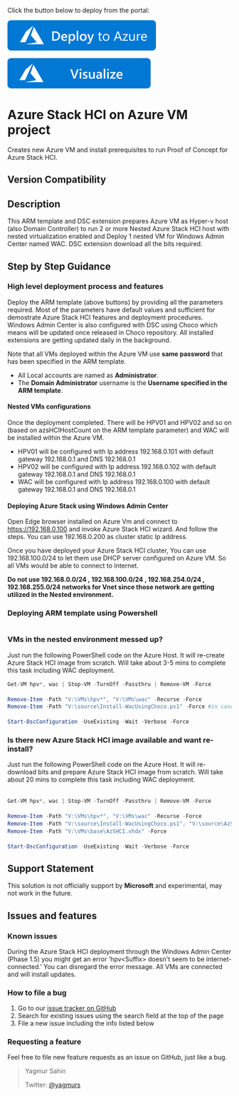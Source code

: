 Click the button below to deploy from the portal:

[![Deploy To Azure](https://raw.githubusercontent.com/Azure/azure-quickstart-templates/master/1-CONTRIBUTION-GUIDE/images/deploytoazure.svg?sanitize=true)](https://portal.azure.com/#create/Microsoft.Template/uri/https%3A%2F%2Fraw.githubusercontent.com%2Fyagmurs%2FAzureStackHCIonAzure%2Fmaster%2Fazuredeploy.json)

[![Visualize](https://raw.githubusercontent.com/Azure/azure-quickstart-templates/master/1-CONTRIBUTION-GUIDE/images/visualizebutton.svg?sanitize=true)](http://armviz.io/#/?load=https%3A%2F%2Fraw.githubusercontent.com%2Fyagmurs%2FAzureStackHCIonAzure%2Fmaster%2Fazuredeploy.json)

# Azure Stack HCI on Azure VM project

Creates new Azure VM and install prerequisites to run Proof of Concept for Azure Stack HCI.

## Version Compatibility

## Description

This ARM template and DSC extension prepares Azure VM as Hyper-v host (also Domain Controller) to run 2 or more Nested Azure Stack HCI host with nested virtualization enabled and Deploy 1 nested VM for Windows Admin Center named WAC. DSC extension download all the bits required.



## Step by Step Guidance

### High level deployment process and features

Deploy the ARM template (above buttons) by providing all the parameters required. Most of the parameters have default values and sufficient for demostrate Azure Stack HCI features and deployment procedures.
Windows Admin Center is also configured with DSC using Choco which means will be updated once released in Choco repository. All installed extensions are getting updated daily in the background.

Note that all VMs deployed within the Azure VM use **same password** that has been specified in the ARM template. 

* All Local accounts are named as **Administrator**.
* The **Domain Administrator** username is the **Username specified in the ARM template**.

#### Nested VMs configurations

Once the deployment completed. There will be HPV01 and HPV02 and so on (based on azsHCIHostCount on the ARM template parameter) and WAC will be installed within the Azure VM.

* HPV01 will be configured with Ip address 192.168.0.101 with default gateway 192.168.0.1 and DNS 192.168.0.1
* HPV02 will be configured with Ip address 192.168.0.102 with default gateway 192.168.0.1 and DNS 192.168.0.1
* WAC will be configured with Ip address 192.168.0.100 with default gateway 192.168.0.1 and DNS 192.168.0.1

#### Deploying Azure Stack using Windows Admin Center

Open Edge browser installed on Azure Vm and connect to https://192.168.0.100 and invoke Azure Stack HCI wizard. And follow the steps. You can use 192.168.0.200 as cluster static Ip address.

Once you have deployed your Azure Stack HCI cluster, You can use 192.168.100.0/24 to let them use DHCP server configured on Azure VM. So all VMs would be able to connect to Internet.

**Do not use 192.168.0.0/24 , 192.168.100.0/24 , 192.168.254.0/24 , 192.168.255.0/24 networks for Vnet since those network are getting utilized in the Nested environment.**

### Deploying ARM template using Powershell

```powershell

```

### VMs in the nested environment messed up?

Just run the following PowerShell code on the Azure Host. It will re-create Azure Stack HCI image from scratch. Will take about 3-5 mins to complete this task including WAC deployment.

```powershell
Get-VM hpv*, wac | Stop-VM -TurnOff -Passthru | Remove-VM -Force

Remove-Item -Path "V:\VMs\hpv*", "V:\VMs\wac" -Recurse -Force
Remove-Item -Path "V:\source\Install-WacUsingChoco.ps1" -Force #in case if updated.

Start-DscConfiguration -UseExisting -Wait -Verbose -Force

```

### Is there new Azure Stack HCI image available and want re-install?

Just run the following PowerShell code on the Azure Host. It will re-download bits and prepare Azure Stack HCI image from scratch. Will take about 20 mins to complete this task including WAC deployment.

```powershell

Get-VM hpv*, wac | Stop-VM -TurnOff -Passthru | Remove-VM -Force

Remove-Item -Path "V:\VMs\hpv*", "V:\VMs\wac" -Recurse -Force
Remove-Item -Path "V:\source\Install-WacUsingChoco.ps1", "V:\source\AzSHCI.iso" -Force
Remove-Item -Path "V:\VMs\base\AzSHCI.vhdx" -Force

Start-DscConfiguration -UseExisting -Wait -Verbose -Force

```

## Support Statement

This solution is not officially support by **Microsoft** and experimental, may not work in the future.

## Issues and features

### Known issues

During the Azure Stack HCI deployment through the Windows Admin Center (Phase 1.5) you might get an error 'hpv\<Suffix> doesn't seem to be internet-connected.' You can disregard the error message. All VMs are connected and will install updates.

### How to file a bug

1. Go to our [issue tracker on GitHub](https://github.com/yagmurs/AzureStackHCIonAzureVM/issues)
1. Search for existing issues using the search field at the top of the page
1. File a new issue including the info listed below

### Requesting a feature

Feel free to file new feature requests as an issue on GitHub, just like a bug.

 > Yagmur Sahin
 >
 > Twitter: [@yagmurs](https://twitter.com/yagmurs)
